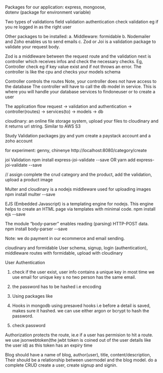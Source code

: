 Packages for our application:
    express, 
    mongoose,  
    dotenv (package for environment variable)

Two types of validations
field validation
authentication check validation eg if you re logged in as the right user

Other packages to be installed:
    a. Middleware: formidable
    b. Nodemailer and Zoho enables us to send emails
    c. Zod or Joi is a validation package to validate your request body.


Zod is a middleware between the request route and the validation
next is controller which receives infos and check the necessary checks. Eg, Controller check eg if key value exist and if not throws an error. The controller is like the cpu and checks your models schema

Controller controls the routes
Note, your controller does not have access to the database
The controller will have to call the db model in service.
This is where you will handle your database services to findoneuser or to create a user

The application flow
request -> validation and authentication -> controller(routes) -> services(to) -> models -> db

cloudinary: an online file storage system, upload your files to cloudinary and it returns  url string. Similar to AWS S3

Study Validation packages jpy and yum
create a paystack account and a zoho account

for experiment: genny, chinenye 
http://localhost:8080/category/create

joi Validation
npm install express-joi-validate --save
OR
yarn add express-joi-validate --save

// assign
complete the crud category and the product, add the validation, upload a product image

Multer and cloudinary is a nodejs middleware used for uploading images
npm install multer --save

EJS (Embedded Javascript) is a templating engine for nodejs. This engine helps to create an HTML page via templates with minimal code.
npm install ejs --save

The module “body-parser” enables reading (parsing) HTTP-POST data.
npm install body-parser --save

Note: we do payment in our ecommerce and email sending.

cloudinary and formidable
User schema, signup, login (authentication), middleware routes with formidable, upload with cloudinary

User Authentication
1. check if the user exist,  user info contains a unique key in most time we use email for unique key s no two person has the same email.
2. the password has to be hashed i.e encoding
3. Using packages like 
4. Hooks in mongodb using presaved hooks i.e before a detail is saved, makes sure it hashed. we can use either argon or bcrypt to hash the password.

5. check password

Authorization protects the route, ie.e if a user has permision to hit a route. we use jsonwebtoken(the jwbt token is coined out of the user details like the user id) as this token has an expiry time

Blog should have a name of blog, author(user), title, content/description, 
Their should be a relationship between usermodel and the blog model. do a complete CRUD
create a user, create signup and signin.
